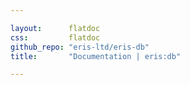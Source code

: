 ```yaml
---

layout:      flatdoc
css:         flatdoc
github_repo: "eris-ltd/eris-db"
title:       "Documentation | eris:db"

---
```

